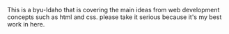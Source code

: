This is a byu-Idaho that is covering the main ideas from web development concepts such as html and css.
please take it serious because it's my best work in here.
